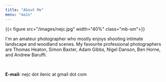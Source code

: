 ```yaml
---
title: "About Me"
menu: "main"
---
```


{{< figure src="/images/nejc.jpg" width="40%" class="mb-sm">}}

I'm an amateur photographer who mostly enjoys shooting intimate landscape and woodland scenes. My favourite professional photographers are Thomas Heaton, Simon Baxter, Adam Gibbs, Nigel Danson, Ben Horne, and Andrew Baruffi.

<br/>

**E-mail:** nejc dot ilenic at gmail dot com
